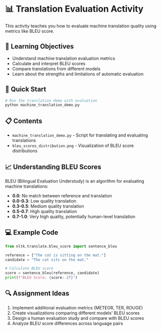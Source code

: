 # 📊 Translation Evaluation Activity

This activity teaches you how to evaluate machine translation quality using metrics like BLEU score.

## 🎯 Learning Objectives

- Understand machine translation evaluation metrics
- Calculate and interpret BLEU scores
- Compare translations from different models
- Learn about the strengths and limitations of automatic evaluation

## 🚀 Quick Start

```bash
# Run the translation demo with evaluation
python machine_translation_demo.py
```

## 📋 Contents

- `machine_translation_demo.py` - Script for translating and evaluating translations
- `bleu_scores_distribution.png` - Visualization of BLEU score distributions

## 📈 Understanding BLEU Scores

BLEU (Bilingual Evaluation Understudy) is an algorithm for evaluating machine translations:

- **0.0**: No match between reference and translation
- **0.0-0.3**: Low quality translation
- **0.3-0.5**: Medium quality translation
- **0.5-0.7**: High quality translation
- **0.7-1.0**: Very high quality, potentially human-level translation

## 💻 Example Code

```python
from nltk.translate.bleu_score import sentence_bleu

reference = ["The cat is sitting on the mat."]
candidate = "The cat sits on the mat."

# Calculate BLEU score
score = sentence_bleu(reference, candidate)
print(f"BLEU Score: {score:.2f}")
```

## 🔍 Assignment Ideas

1. Implement additional evaluation metrics (METEOR, TER, ROUGE)
2. Create visualizations comparing different models' BLEU scores
3. Design a human evaluation study and compare with BLEU scores
4. Analyze BLEU score differences across language pairs 